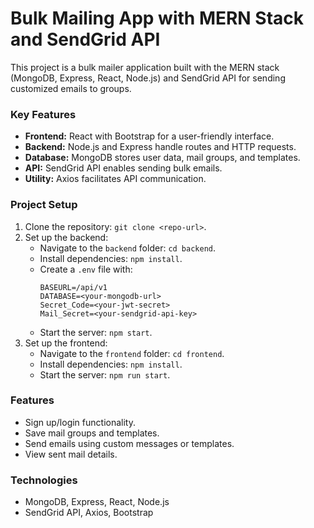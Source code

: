 
# Bulk Mailing App with MERN Stack and SendGrid API

This project is a bulk mailer application built with the MERN stack (MongoDB, Express, React, Node.js) and SendGrid API for sending customized emails to groups.

### Key Features
- **Frontend:** React with Bootstrap for a user-friendly interface.
- **Backend:** Node.js and Express handle routes and HTTP requests.
- **Database:** MongoDB stores user data, mail groups, and templates.
- **API:** SendGrid API enables sending bulk emails.
- **Utility:** Axios facilitates API communication.

### Project Setup
1. Clone the repository: `git clone <repo-url>`.
2. Set up the backend:
   - Navigate to the `backend` folder: `cd backend`.
   - Install dependencies: `npm install`.
   - Create a `.env` file with:
     ```
     BASEURL=/api/v1
     DATABASE=<your-mongodb-url>
     Secret_Code=<your-jwt-secret>
     Mail_Secret=<your-sendgrid-api-key>
     ```
   - Start the server: `npm start`.
3. Set up the frontend:
   - Navigate to the `frontend` folder: `cd frontend`.
   - Install dependencies: `npm install`.
   - Start the server: `npm run start`.

### Features
- Sign up/login functionality.
- Save mail groups and templates.
- Send emails using custom messages or templates.
- View sent mail details.

### Technologies
- MongoDB, Express, React, Node.js
- SendGrid API, Axios, Bootstrap
